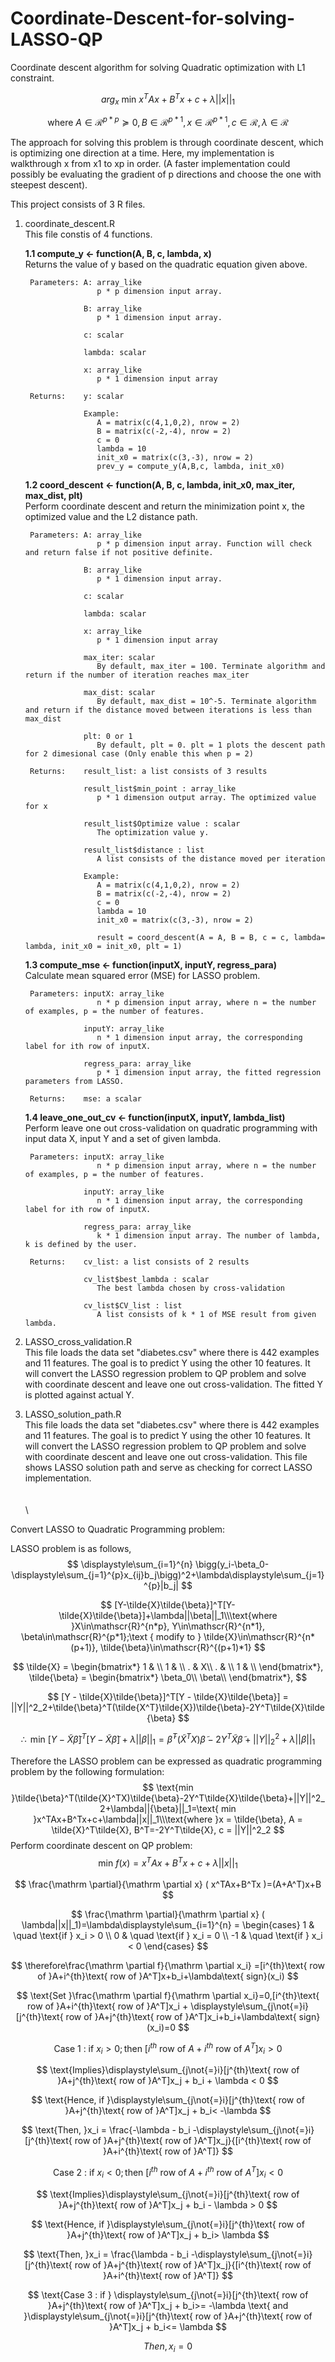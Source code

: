 # Coordinate-Descent-for-solving-LASSO-QP
Coordinate descent algorithm for solving Quadratic optimization with L1 constraint.

$$
arg_x \text{ min }x^TAx+B^Tx+c+\lambda||x||_1
$$

$$
\text{ where }A\in\mathscr{R}^{p*p}\succeq0, B\in\mathscr{R}^{p*1}, x\in\mathscr{R}^{p*1}, c\in\mathscr{R}, \lambda \in\mathscr{R}
$$

The approach for solving this problem is through coordinate descent, which is optimizing one direction at a time. Here, my implementation is walkthrough x from x1 to xp in order. (A faster implementation could possibly be evaluating the gradient of p directions and choose the one with steepest descent).

This project consists of 3 R files.

1. coordinate_descent.R  
    This file constis of 4 functions.
    
    **1.1 compute_y <- function(A, B, c, lambda, x)**  
        Returns the value of y based on the quadratic equation given above.  
        
        Parameters: A: array_like  
                       p * p dimension input array.  
                       
                    B: array_like  
                       p * 1 dimension input array.  
                       
                    c: scalar  
                    
                    lambda: scalar  
                    
                    x: array_like  
                       p * 1 dimension input array  
                       
        Returns:    y: scalar
                       
                    Example:
                       A = matrix(c(4,1,0,2), nrow = 2)
                       B = matrix(c(-2,-4), nrow = 2)
                       c = 0
                       lambda = 10  
                       init_x0 = matrix(c(3,-3), nrow = 2)
                       prev_y = compute_y(A,B,c, lambda, init_x0)
    
    **1.2 coord_descent <- function(A, B, c, lambda, init_x0, max_iter, max_dist, plt)**  
        Perform coordinate descent and return the minimization point x, the optimized value and the L2 distance path.  
        
        Parameters: A: array_like  
                       p * p dimension input array. Function will check and return false if not positive definite.  
                       
                    B: array_like  
                       p * 1 dimension input array.  
                       
                    c: scalar  
                    
                    lambda: scalar  
                    
                    x: array_like  
                       p * 1 dimension input array
                    
                    max_iter: scalar
                       By default, max_iter = 100. Terminate algorithm and return if the number of iteration reaches max_iter
                            
                    max_dist: scalar
                       By default, max_dist = 10^-5. Terminate algorithm and return if the distance moved between iterations is less than max_dist
                   
                    plt: 0 or 1  
                       By default, plt = 0. plt = 1 plots the descent path for 2 dimesional case (Only enable this when p = 2)
                       
        Returns:    result_list: a list consists of 3 results  
                   
                    result_list$min_point : array_like  
                       p * 1 dimension output array. The optimized value for x
                   
                    result_list$Optimize value : scalar
                       The optimization value y.
                   
                    result_list$distance : list
                       A list consists of the distance moved per iteration
                       
                    Example:
                       A = matrix(c(4,1,0,2), nrow = 2)
                       B = matrix(c(-2,-4), nrow = 2)
                       c = 0
                       lambda = 10
                       init_x0 = matrix(c(3,-3), nrow = 2)
                       
                       result = coord_descent(A = A, B = B, c = c, lambda= lambda, init_x0 = init_x0, plt = 1)
    
    **1.3 compute_mse <- function(inputX, inputY, regress_para)**  
        Calculate mean squared error (MSE) for LASSO problem.      
        
        Parameters: inputX: array_like  
                       n * p dimension input array, where n = the number of examples, p = the number of features.  
                       
                    inputY: array_like  
                       n * 1 dimension input array, the corresponding label for ith row of inputX.  
                    
                    regress_para: array_like  
                       p * 1 dimension input array, the fitted regression parameters from LASSO.  
                       
        Returns:    mse: a scalar
    
    **1.4 leave_one_out_cv <- function(inputX, inputY, lambda_list)**  
        Perform leave one out cross-validation on quadratic programming with input data X, input Y and a set of given lambda.      
        
        Parameters: inputX: array_like  
                       n * p dimension input array, where n = the number of examples, p = the number of features.  
                       
                    inputY: array_like  
                       n * 1 dimension input array, the corresponding label for ith row of inputX.  
                    
                    regress_para: array_like  
                       k * 1 dimension input array. The number of lambda, k is defined by the user.  
                       
        Returns:    cv_list: a list consists of 2 results
        
                    cv_list$best_lambda : scalar  
                       The best lambda chosen by cross-validation
                   
                    cv_list$CV_list : list
                       A list consists of k * 1 of MSE result from given lambda.

2. LASSO_cross_validation.R  
    This file loads the data set "diabetes.csv" where there is 442 examples and 11 features. The goal is to predict Y using the other 10 features.
    It will convert the LASSO regression problem to QP problem and solve with coordinate descent and leave one out cross-validation.
    The fitted Y is plotted against actual Y.
    


3. LASSO_solution_path.R  
    This file loads the data set "diabetes.csv" where there is 442 examples and 11 features. The goal is to predict Y using the other 10 features.
    It will convert the LASSO regression problem to QP problem and solve with coordinate descent and leave one out cross-validation.
    This file shows LASSO solution path and serve as checking for correct LASSO implementation.  
    \
    \
    \

Convert LASSO to Quadratic Programming problem:

LASSO problem is as follows,    
$$
\displaystyle\sum_{i=1}^{n} \bigg(y_i-\beta_0-\displaystyle\sum_{j=1}^{p}x_{ij}b_j\bigg)^2+\lambda\displaystyle\sum_{j=1}^{p}|b_j|
$$

$$
[Y-\tilde{X}\tilde{\beta}]^T[Y-\tilde{X}\tilde{\beta}]+\lambda||\beta||_1\\\text{where }X\in\mathscr{R}^{n*p}, Y\in\mathscr{R}^{n*1}, \beta\in\mathscr{R}^{p*1};\text
{ modify to } \tilde{X}\in\mathscr{R}^{n*(p+1)}, \tilde{\beta}\in\mathscr{R}^{(p+1)*1}
$$

$$
\tilde{X} = \begin{bmatrix*}
  1 &  \\
  1 &  \\
  . & X\\
  . &  \\
  1 &  \\
 \end{bmatrix*},
 \tilde{\beta} = \begin{bmatrix*}
  \beta_0\\
  \beta\\
 \end{bmatrix*},
$$

$$
[Y - \tilde{X}\tilde{\beta}]^T[Y - \tilde{X}\tilde{\beta}] = ||Y||^2_2+\tilde{\beta}^T(\tilde{X^T}\tilde{X})\tilde{\beta}-2Y^T\tilde{X}\tilde{\beta}
$$

$$
\therefore\text{ min }[Y-\tilde{X}\tilde{\beta}]^T[Y-\tilde{X}\tilde{\beta}]+\lambda||\beta||_1 = \tilde{\beta}^T(\tilde{X}^TX)\tilde{\beta}-2Y^T\tilde{X}\tilde{\beta}+||Y||^2_2+\lambda||{\beta}||_1
$$

Therefore the LASSO problem can be expressed as quadratic programming problem by the following formulation:
$$
\text{min }\tilde{\beta}^T(\tilde{X}^TX)\tilde{\beta}-2Y^T\tilde{X}\tilde{\beta}+||Y||^2_2+\lambda||{\beta}||_1=\text{ min }x^TAx+B^Tx+c+\lambda||x||_1\\\text{where }x = \tilde{\beta}, A = \tilde{X}^T\tilde{X}, B^T=-2Y^T\tilde{X}, c = ||Y||^2_2
$$
Perform coordinate descent on QP problem:  
$$
\text{ min }f(x) = x^TAx+B^Tx+c+\lambda||x||_1
$$

$$
\frac{\mathrm \partial}{\mathrm \partial x} ( x^TAx+B^Tx )=(A+A^T)x+B
$$

$$
\frac{\mathrm \partial}{\mathrm \partial x} ( \lambda||x||_1)=\lambda\displaystyle\sum_{i=1}^{n} =
  \begin{cases}
    1       & \quad \text{if } x_i > 0 \\
    0       & \quad \text{if } x_i = 0 \\
    -1  & \quad \text{if } x_i < 0 
  \end{cases}
$$

$$
\therefore\frac{\mathrm \partial f}{\mathrm \partial x_i} =[i^{th}\text{ row of }A+i^{th}\text{ row of }A^T]x+b_i+\lambda\text{ sign}(x_i)
$$

$$
\text{Set }\frac{\mathrm \partial f}{\mathrm \partial x_i}=0,[i^{th}\text{ row of }A+i^{th}\text{ row of }A^T]x_i + \displaystyle\sum_{j\not{=}i}[j^{th}\text{ row of }A+j^{th}\text{ row of }A^T]x_i+b_i+\lambda\text{ sign}(x_i)=0
$$

$$
\text{Case 1 : if } x_i >0; \text{then }[i^{th}\text{ row of }A+i^{th}\text{ row of }A^T]x_i > 0
$$

$$
\text{Implies}\displaystyle\sum_{j\not{=}i}[j^{th}\text{ row of }A+j^{th}\text{ row of }A^T]x_j + b_i + \lambda < 0
$$

$$
\text{Hence, if }\displaystyle\sum_{j\not{=}i}[j^{th}\text{ row of }A+j^{th}\text{ row of }A^T]x_j + b_i< -\lambda
$$

$$
\text{Then, }x_i = \frac{-\lambda - b_i -\displaystyle\sum_{j\not{=}i}[j^{th}\text{ row of }A+j^{th}\text{ row of }A^T]x_j}{[i^{th}\text{ row of }A+i^{th}\text{ row of }A^T]}
$$


$$
\text{Case 2 : if } x_i <0; \text{then }[i^{th}\text{ row of }A+i^{th}\text{ row of }A^T]x_i < 0
$$

$$
\text{Implies}\displaystyle\sum_{j\not{=}i}[j^{th}\text{ row of }A+j^{th}\text{ row of }A^T]x_j + b_i - \lambda > 0
$$

$$
\text{Hence, if }\displaystyle\sum_{j\not{=}i}[j^{th}\text{ row of }A+j^{th}\text{ row of }A^T]x_j + b_i> \lambda
$$

$$
\text{Then, }x_i = \frac{\lambda - b_i -\displaystyle\sum_{j\not{=}i}[j^{th}\text{ row of }A+j^{th}\text{ row of }A^T]x_j}{[i^{th}\text{ row of }A+i^{th}\text{ row of }A^T]}
$$


$$
\text{Case 3 : if } \displaystyle\sum_{j\not{=}i}[j^{th}\text{ row of }A+j^{th}\text{ row of }A^T]x_j + b_i>= -\lambda \text{ and }\displaystyle\sum_{j\not{=}i}[j^{th}\text{ row of }A+j^{th}\text{ row of }A^T]x_j + b_i<= \lambda
$$

$$
Then, x_i = 0
$$



